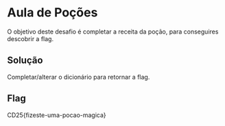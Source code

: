 # Aula de Poções

O objetivo deste desafio é completar a receita da poção, para conseguires descobrir a flag.

## Solução

Completar/alterar o dicionário para retornar a flag.

## Flag
CD25{fizeste-uma-pocao-magica}